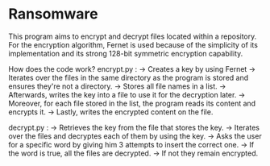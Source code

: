 # Ransomware

This program aims to encrypt and decrypt files located within a repository. 
For the encryption algorithm, Fernet is used because of the simplicity of its implementation and its strong 128-bit symmetric encryption capability.

How does the code work?
  encrypt.py :
    -> Creates a key by using Fernet 
    -> Iterates over the files in the same directory as the program is stored and ensures they're not a directory.
    -> Stores all file names in a list.
    -> Afterwards, writes the key into a file to use it for the decryption later.
    -> Moreover, for each file stored in the list, the program reads its content and encrypts it.
    -> Lastly, writes the encrypted content on the file.

  decrypt.py :
    -> Retrieves the key from the file that stores the key.
    -> Iterates over the files and decryptes each of them by using the key.
    -> Asks the user for a specific word by giving him 3 attempts to insert the correct one.
    -> If the word is true, all the files are decrypted.
    -> If not they remain encrypted.
    
